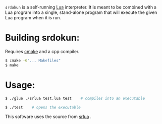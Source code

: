 `srdokun` is a self-running [Lua](https://www.lua.org/) interpreter. It is meant to be combined with
a Lua program into a single, stand-alone program that  will execute the given Lua program when it is run.

# Building srdokun:
Requires <a href="https://cmake.org/download/">cmake</a> and a cpp compiler.
```sh
$ cmake -G"... Makefiles"
$ make
```

# Usage:
```sh
$ ./glue ./srlua test.lua test    # compiles into an executable
```
```sh
$ ./test    # opens the executable
```

This software uses the source from [srlua](http://webserver2.tecgraf.puc-rio.br/~lhf/ftp/lua/ar/) .
